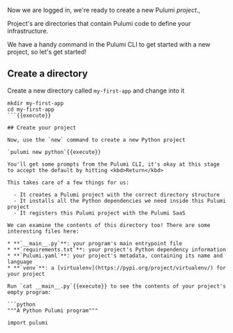 Now we are logged in, we're ready to create a new Pulumi _project_.,

Project's are directories that contain Pulumi code to define your infrastructure.

We have a handy command in the Pulumi CLI to get started with a new project, so let's get started!

## Create a directory

Create a new directory called `my-first-app` and change into it

```
mkdir my-first-app
cd my-first-app
```{{execute}}

## Create your project

Now, use the `new` command to create a new Python project

`pulumi new python`{{execute}}

You'll get some prompts from the Pulumi CLI, it's okay at this stage to accept the default by hitting <kbd>Return</kbd>

This takes care of a few things for us:

  - It creates a Pulumi project with the correct directory structure
  - It installs all the Python dependencies we need inside this Pulumi project
  - It registers this Pulumi project with the Pulumi SaaS

We can examine the contents of this directory too! There are some interesting files here:

* **`__main__.py`**: your program's main entrypoint file
* **`requirements.txt`**: your project's Python dependency information
* **`Pulumi.yaml`**: your project's metadata, containing its name and language
* **`venv`**: a [virtualenv](https://pypi.org/project/virtualenv/) for your project

Run `cat __main__.py`{{execute}} to see the contents of your project's empty program:

```python
"""A Python Pulumi program"""

import pulumi
```
